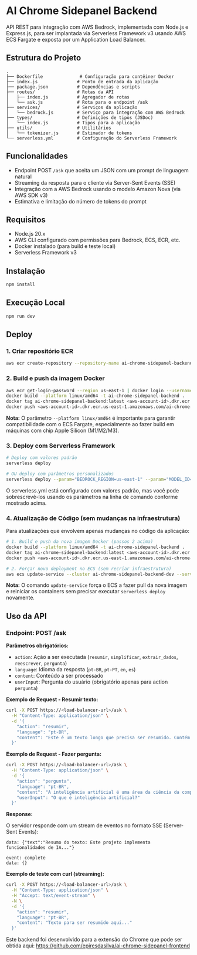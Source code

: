 # AI Chrome Sidepanel Backend

API REST para integração com AWS Bedrock, implementada com Node.js e Express.js, para ser implantada via Serverless Framework v3 usando AWS ECS Fargate e exposta por um Application Load Balancer.

## Estrutura do Projeto

```
.
├── Dockerfile              # Configuração para contêiner Docker
├── index.js               # Ponto de entrada da aplicação
├── package.json           # Dependências e scripts
├── routes/                # Rotas da API
│   ├── index.js           # Agregador de rotas
│   └── ask.js             # Rota para o endpoint /ask
├── services/              # Serviços da aplicação
│   └── bedrock.js         # Serviço para integração com AWS Bedrock
├── types/                 # Definições de tipos (JSDoc)
│   └── index.js           # Tipos para a aplicação
├── utils/                 # Utilitários
│   └── tokenizer.js       # Estimador de tokens
└── serverless.yml         # Configuração do Serverless Framework
```

## Funcionalidades

- Endpoint POST `/ask` que aceita um JSON com um prompt de linguagem natural
- Streaming da resposta para o cliente via Server-Sent Events (SSE)
- Integração com a AWS Bedrock usando o modelo Amazon Nova (via AWS SDK v3)
- Estimativa e limitação do número de tokens do prompt

## Requisitos

- Node.js 20.x
- AWS CLI configurado com permissões para Bedrock, ECS, ECR, etc.
- Docker instalado (para build e teste local)
- Serverless Framework v3

## Instalação

```bash
npm install
```

## Execução Local

```bash
npm run dev
```

## Deploy

### 1. Criar repositório ECR

```bash
aws ecr create-repository --repository-name ai-chrome-sidepanel-backend
```

### 2. Build e push da imagem Docker

```bash
aws ecr get-login-password --region us-east-1 | docker login --username AWS --password-stdin <aws-account-id>.dkr.ecr.us-east-1.amazonaws.com
docker build --platform linux/amd64 -t ai-chrome-sidepanel-backend .
docker tag ai-chrome-sidepanel-backend:latest <aws-account-id>.dkr.ecr.us-east-1.amazonaws.com/ai-chrome-sidepanel-backend:latest
docker push <aws-account-id>.dkr.ecr.us-east-1.amazonaws.com/ai-chrome-sidepanel-backend:latest
```

**Nota:** O parâmetro `--platform linux/amd64` é importante para garantir compatibilidade com o ECS Fargate, especialmente ao fazer build em máquinas com chip Apple Silicon (M1/M2/M3).

### 3. Deploy com Serverless Framework

```bash
# Deploy com valores padrão
serverless deploy

# OU deploy com parâmetros personalizados
serverless deploy --param="BEDROCK_REGION=us-east-1" --param="MODEL_ID=amazon.nova-lite-v1:0" --param="ECR_REPOSITORY_URI=<aws-account-id>.dkr.ecr.us-east-1.amazonaws.com/ai-chrome-sidepanel-backend"
```

O serverless.yml está configurado com valores padrão, mas você pode sobrescrevê-los usando os parâmetros na linha de comando conforme mostrado acima.

### 4. Atualização de Código (sem mudanças na infraestrutura)

Para atualizações que envolvem apenas mudanças no código da aplicação:

```bash
# 1. Build e push da nova imagem Docker (passos 2 acima)
docker build --platform linux/amd64 -t ai-chrome-sidepanel-backend .
docker tag ai-chrome-sidepanel-backend:latest <aws-account-id>.dkr.ecr.us-east-1.amazonaws.com/ai-chrome-sidepanel-backend:latest
docker push <aws-account-id>.dkr.ecr.us-east-1.amazonaws.com/ai-chrome-sidepanel-backend:latest

# 2. Forçar novo deployment no ECS (sem recriar infraestrutura)
aws ecs update-service --cluster ai-chrome-sidepanel-backend-dev --service ai-chrome-sidepanel-backend-service --region us-east-1
```

**Nota:** O comando `update-service` força o ECS a fazer pull da nova imagem e reiniciar os containers sem precisar executar `serverless deploy` novamente.

## Uso da API

### Endpoint: POST /ask

**Parâmetros obrigatórios:**
- `action`: Ação a ser executada (`resumir`, `simplificar`, `extrair_dados`, `reescrever`, `pergunta`)
- `language`: Idioma da resposta (`pt-BR`, `pt-PT`, `en`, `es`)
- `content`: Conteúdo a ser processado
- `userInput`: Pergunta do usuário (obrigatório apenas para action `pergunta`)

**Exemplo de Request - Resumir texto:**

```bash
curl -X POST https://<load-balancer-url>/ask \
  -H "Content-Type: application/json" \
  -d '{
    "action": "resumir",
    "language": "pt-BR",
    "content": "Este é um texto longo que precisa ser resumido. Contém várias informações importantes sobre o projeto e suas funcionalidades."
  }'
```

**Exemplo de Request - Fazer pergunta:**

```bash
curl -X POST https://<load-balancer-url>/ask \
  -H "Content-Type: application/json" \
  -d '{
    "action": "pergunta",
    "language": "pt-BR",
    "content": "A inteligência artificial é uma área da ciência da computação que se concentra na criação de sistemas capazes de realizar tarefas que normalmente requerem inteligência humana.",
    "userInput": "O que é inteligência artificial?"
  }'
```

**Response:**

O servidor responde com um stream de eventos no formato SSE (Server-Sent Events):

```
data: {"text":"Resumo do texto: Este projeto implementa funcionalidades de IA..."}

event: complete
data: {}
```

**Exemplo de teste com curl (streaming):**

```bash
curl -X POST https://<load-balancer-url>/ask \
  -H "Content-Type: application/json" \
  -H "Accept: text/event-stream" \
  -N \
  -d '{
    "action": "resumir",
    "language": "pt-BR",
    "content": "Texto para ser resumido aqui..."
  }'
```

Este backend foi desenvolvido para a extensão do Chrome que pode ser obtida aqui: https://github.com/epiresdasilva/ai-chrome-sidepanel-frontend